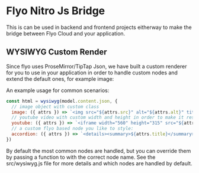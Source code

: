 # Flyo Nitro Js Bridge

This is can be used in backend and frontend projects eitherway to make the bridge between Flyo Cloud and your application.

## WYSIWYG Custom Render

Since flyo uses ProseMirror/TipTap Json, we have built a custom renderer for you to use in your application in order to handle custom nodes and extend the default ones, for example image:

An example usage for common scenarios:

```js
const html = wysiwyg(model.content.json, {
  // image object with custom class
  image: ({ attrs }) => `<img src="${attrs.src}" alt="${attrs.alt}" title="${attrs.title}" class="my-super-duper-responsive-class" />`,
  // youtube video with custom width and height in order to make it responsive
  youtube: ({ attrs }) => `<iframe width="560" height="315" src="${attrs.src}" frameborder="0" allow="accelerometer; autoplay; clipboard-write; encrypted-media; gyroscope; picture-in-picture; web-share" allowfullscreen></iframe>`,
  // a custom flyo based node you like to style:
  accordion: ({ attrs }) => `<details><summary>${attrs.title}</summary>${attrs.text}</details>`,
})
```

By default the most common nodes are handled, but you can override them by passing a function to with the correct node name. See the src/wysiwyg.js file for more details and which nodes are handled by default.